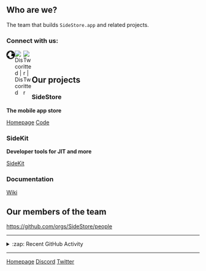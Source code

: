 <!-- 
Docs: How to use GitHub README and actions to auto-generate embedded content.
https://github.com/anuraghazra/github-readme-stats
https://www.youtube.com/watch?v=n6d4KHSKqGk
https://github.com/rahuldkjain/github-profile-readme-generator
 -->

## Who are we?

The team that builds `SideStore.app` and related projects.

### Connect with us:

<!--
[![Website](https://img.shields.io/website?label=sidestore.io&style=for-the-badge&url=https://sidestore.io)](https://sidestore.io)
[![Twitter Follow](https://img.shields.io/twitter/follow/sidestore_io?color=1DA1F2&logo=twitter&style=for-the-badge)](https://twitter.com/intent/follow?original_referer=https%3A%2F%2Fgithub.com%2Fsidestore&screen_name=sidestore)
[![GitHub Followers](https://img.shields.io/github/followers/sidestore?style=for-the-badge)]()
[![GitHub Sponsors](https://img.shields.io/github/sponsors/sidestore?style=for-the-badge
)]() 
-->

[<img align="left" alt="sidestore.io" width="22px" src="https://raw.githubusercontent.com/iconic/open-iconic/master/svg/globe.svg" />][website]
[<img align="left" alt="Discord | Discord" width="22px" src="https://cdn.jsdelivr.net/npm/simple-icons@v3/icons/discord.svg" />][discord]
[<img align="left" alt="Twitter | Twitter" width="22px" src="https://cdn.jsdelivr.net/npm/simple-icons@v3/icons/twitter.svg" />][twitter]

<br />
<br />

## Our projects

### SideStore

__The mobile app store__

[Homepage][website]
[Code][git.sidestore]

### SideKit

__Developer tools for JIT and more__

[SideKit][git.sidekit]

### Documentation

[Wiki][wiki]

## Our members of the team

https://github.com/orgs/SideStore/people

---

<details>
  <summary>:zap: Recent GitHub Activity</summary>

<!--START_SECTION:activity-->
1. 🗣 Commented on [#531](https://github.com/SideStore/SideStore/issues/531) in [SideStore/SideStore](https://github.com/SideStore/SideStore)
2. 🗣 Commented on [#557](https://github.com/SideStore/SideStore/issues/557) in [SideStore/SideStore](https://github.com/SideStore/SideStore)
3. ❗️ Opened issue [#10](https://github.com/SideStore/SideServer-for-Linux/issues/10) in [SideStore/SideServer-for-Linux](https://github.com/SideStore/SideServer-for-Linux)
4. 🗣 Commented on [#374](https://github.com/SideStore/SideStore/issues/374) in [SideStore/SideStore](https://github.com/SideStore/SideStore)
5. ❗️ Opened issue [#559](https://github.com/SideStore/SideStore/issues/559) in [SideStore/SideStore](https://github.com/SideStore/SideStore)
6. 🗣 Commented on [#558](https://github.com/SideStore/SideStore/issues/558) in [SideStore/SideStore](https://github.com/SideStore/SideStore)
7. ❗️ Opened issue [#558](https://github.com/SideStore/SideStore/issues/558) in [SideStore/SideStore](https://github.com/SideStore/SideStore)
8. ❗️ Opened issue [#9](https://github.com/SideStore/SideServer-for-Linux/issues/9) in [SideStore/SideServer-for-Linux](https://github.com/SideStore/SideServer-for-Linux)
9. ❗️ Closed issue [#554](https://github.com/SideStore/SideStore/issues/554) in [SideStore/SideStore](https://github.com/SideStore/SideStore)
10. 🗣 Commented on [#554](https://github.com/SideStore/SideStore/issues/554) in [SideStore/SideStore](https://github.com/SideStore/SideStore)
11. 🗣 Commented on [#557](https://github.com/SideStore/SideStore/issues/557) in [SideStore/SideStore](https://github.com/SideStore/SideStore)
12. 🗣 Commented on [#364](https://github.com/SideStore/SideStore/issues/364) in [SideStore/SideStore](https://github.com/SideStore/SideStore)
13. 🗣 Commented on [#496](https://github.com/SideStore/SideStore/issues/496) in [SideStore/SideStore](https://github.com/SideStore/SideStore)
14. 🗣 Commented on [#557](https://github.com/SideStore/SideStore/issues/557) in [SideStore/SideStore](https://github.com/SideStore/SideStore)
15. ❗️ Opened issue [#557](https://github.com/SideStore/SideStore/issues/557) in [SideStore/SideStore](https://github.com/SideStore/SideStore)
16. ❗️ Closed issue [#8](https://github.com/SideStore/SideServer-for-Linux/issues/8) in [SideStore/SideServer-for-Linux](https://github.com/SideStore/SideServer-for-Linux)
17. 🗣 Commented on [#8](https://github.com/SideStore/SideServer-for-Linux/issues/8) in [SideStore/SideServer-for-Linux](https://github.com/SideStore/SideServer-for-Linux)
18. ❗️ Opened issue [#555](https://github.com/SideStore/SideStore/issues/555) in [SideStore/SideStore](https://github.com/SideStore/SideStore)
19. 🗣 Commented on [#405](https://github.com/SideStore/SideStore/issues/405) in [SideStore/SideStore](https://github.com/SideStore/SideStore)
20. 🗣 Commented on [#552](https://github.com/SideStore/SideStore/issues/552) in [SideStore/SideStore](https://github.com/SideStore/SideStore)
<!--END_SECTION:activity-->

</details>

---

[Homepage][patreon] [Discord][discord] [Twitter][twitter]

<!--
- [Patreon][patreon]
- [OpenCollective][opencollective]
- [YouTube][youtube]
-->

[website]: https://sidestore.io
[wiki]: https://wiki.sidestore.io
[twitter]: https://twitter.com/sidestore_io
[discord]: https://discord.gg/sidestore-949183273383395328
[youtube]: https://youtube.com/TODO
[patreon]: https://www.patreon.com/SideStore
[opencollective]: https://opencollective.com/TODO
[git.sidestore]: https://github.com/SideStore/SideStore/
[git.sidekit]: https://github.com/SideStore/SideKit

